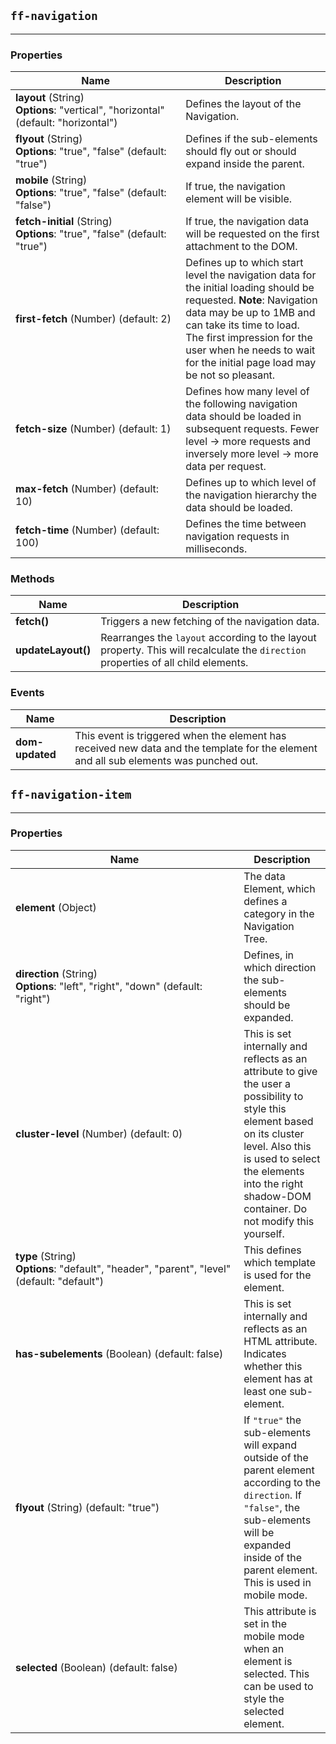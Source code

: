 ## `ff-navigation`
___
### Properties
| Name | Description |
| ---- | ----------- |
| **layout**&nbsp;(String) **Options**:&nbsp;"vertical",&nbsp;"horizontal" (default: "horizontal") | Defines the layout of the Navigation. |
| **flyout**&nbsp;(String) **Options**:&nbsp;"true",&nbsp;"false" (default: "true") | Defines if the sub-elements should fly out or should expand inside the parent. |
| **mobile**&nbsp;(String) **Options**:&nbsp;"true",&nbsp;"false" (default: "false") | If true, the navigation element will be visible. |
| **fetch-initial**&nbsp;(String) **Options**:&nbsp;"true",&nbsp;"false" (default: "true") | If true, the navigation data will be requested on the first attachment to the DOM. |
| **first-fetch**&nbsp;(Number) (default: 2) | Defines up to which start level the navigation data for the initial loading should be requested. **Note**: Navigation data may be up to 1MB and can take its time to load. The first impression for the user when he needs to wait for the initial page load may be not so pleasant. |
| **fetch-size**&nbsp;(Number) (default: 1) | Defines how many level of the following navigation data should be loaded in subsequent requests. Fewer level -> more requests and inversely more level -> more data per request. |
| **max-fetch**&nbsp;(Number) (default: 10) | Defines up to which level of the navigation hierarchy the data should be loaded. |
| **fetch-time**&nbsp;(Number) (default: 100) | Defines the time between navigation requests in milliseconds. |

### Methods
| Name | Description |
| ---- | ----------- |
| **fetch()** | Triggers a new fetching of the navigation data.|
| **updateLayout()** | Rearranges the `layout` according to the layout property. This will recalculate the `direction` properties of all child elements.|

### Events
| Name | Description |
| ---- | ----------- |
| **dom-updated** | This event is triggered when the element has received new data and the template for the element and all sub elements was punched out. |

## `ff-navigation-item`
___
### Properties
| Name | Description |
| ---- | ----------- |
| **element**&nbsp;(Object) | The data Element, which defines a category in the Navigation Tree. |
| **direction**&nbsp;(String) **Options**:&nbsp;"left",&nbsp;"right",&nbsp;"down" (default: "right") | Defines, in which direction the sub-elements should be expanded. |
| **cluster-level**&nbsp;(Number) (default: 0) | This is set internally and reflects as an attribute to give the user a possibility to style this element based on its cluster level. Also this is used to select the elements into the right shadow-DOM container. Do not modify this yourself. |
| **type**&nbsp;(String) **Options**:&nbsp;"default",&nbsp;"header",&nbsp;"parent",&nbsp;"level" (default: "default") | This defines which template is used for the element. |
| **has-subelements**&nbsp;(Boolean) (default: false) | This is set internally and reflects as an HTML attribute. Indicates whether this element has at least one sub-element. |
| **flyout**&nbsp;(String) (default: "true") | If `"true"` the sub-elements will expand outside of the parent element according to the `direction`. If `"false"`, the sub-elements will be expanded inside of the parent element. This is used in mobile mode. |
| **selected**&nbsp;(Boolean) (default: false) | This attribute is set in the mobile mode when an element is selected. This can be used to style the selected element. |
